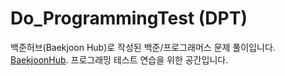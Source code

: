 # Do_ProgrammingTest (DPT)
백준허브(Baekjoon Hub)로 작성된 백준/프로그래머스 문제 풀이입니다. [BaekjoonHub](https://github.com/BaekjoonHub/BaekjoonHub).
프로그래밍 테스트 연습을 위한 공간입니다.
